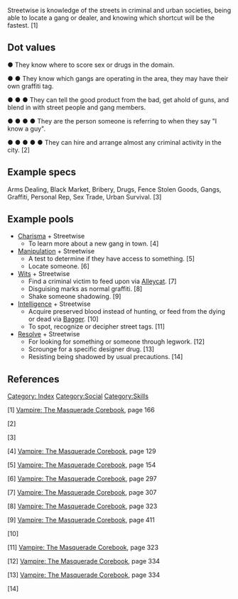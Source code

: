 Streetwise is knowledge of the streets in criminal and urban societies,
being able to locate a gang or dealer, and knowing which shortcut will
be the fastest. [1]

## Dot values

● They know where to score sex or drugs in the domain.

● ● They know which gangs are operating in the area, they may have their
own graffiti tag.

● ● ● They can tell the good product from the bad, get ahold of guns,
and blend in with street people and gang members.

● ● ● ● They are the person someone is referring to when they say "I
know a guy".

● ● ● ● ● They can hire and arrange almost any criminal activity in the
city. [2]

## Example specs

Arms Dealing, Black Market, Bribery, Drugs, Fence Stolen Goods, Gangs,
Graffiti, Personal Rep, Sex Trade, Urban Survival. [3]

## Example pools

- [Charisma](./charisma.md) +
  Streetwise
  - To learn more about a new gang in town. [4]
- [Manipulation](./manipulation.md) + Streetwise
  - A test to determine if they have access to something. [5]
  - Locate someone. [6]
- [Wits](./wits.md) + Streetwise
  - Find a criminal victim to feed upon via
    <a href="Predator_types#Alleycat" class="wikilink"
    title="Alleycat">Alleycat</a>. [7]
  - Disguising marks as normal graffiti. [8]
  - Shake someone shadowing. [9]
- [Intelligence](./intelligence.md) + Streetwise
  - Acquire preserved blood instead of hunting, or feed from the dying
    or dead via <a href="Predator_types#Bagger" class="wikilink"
    title="Bagger">Bagger</a>. [10]
  - To spot, recognize or decipher street tags. [11]
- [Resolve](./resolve.md) +
  Streetwise
  - For looking for something or someone through legwork. [12]
  - Scrounge for a specific designer drug. [13]
  - Resisting being shadowed by usual precautions. [14]

## References

<a href="Category:_Index" class="wikilink"
title="Category: Index">Category: Index</a>
<a href="Category:Social" class="wikilink"
title="Category:Social">Category:Social</a>
<a href="Category:Skills" class="wikilink"
title="Category:Skills">Category:Skills</a>

[1] <a href="Vampire:_The_Masquerade_Corebook" class="wikilink"
title="Vampire: The Masquerade Corebook">Vampire: The Masquerade
Corebook</a>, page 166

[2]

[3]

[4] <a href="Vampire:_The_Masquerade_Corebook" class="wikilink"
title="Vampire: The Masquerade Corebook">Vampire: The Masquerade
Corebook</a>, page 129

[5] <a href="Vampire:_The_Masquerade_Corebook" class="wikilink"
title="Vampire: The Masquerade Corebook">Vampire: The Masquerade
Corebook</a>, page 154

[6] <a href="Vampire:_The_Masquerade_Corebook" class="wikilink"
title="Vampire: The Masquerade Corebook">Vampire: The Masquerade
Corebook</a>, page 297

[7] <a href="Vampire:_The_Masquerade_Corebook" class="wikilink"
title="Vampire: The Masquerade Corebook">Vampire: The Masquerade
Corebook</a>, page 307

[8] <a href="Vampire:_The_Masquerade_Corebook" class="wikilink"
title="Vampire: The Masquerade Corebook">Vampire: The Masquerade
Corebook</a>, page 323

[9] <a href="Vampire:_The_Masquerade_Corebook" class="wikilink"
title="Vampire: The Masquerade Corebook">Vampire: The Masquerade
Corebook</a>, page 411

[10]

[11] <a href="Vampire:_The_Masquerade_Corebook" class="wikilink"
title="Vampire: The Masquerade Corebook">Vampire: The Masquerade
Corebook</a>, page 323

[12] <a href="Vampire:_The_Masquerade_Corebook" class="wikilink"
title="Vampire: The Masquerade Corebook">Vampire: The Masquerade
Corebook</a>, page 334

[13] <a href="Vampire:_The_Masquerade_Corebook" class="wikilink"
title="Vampire: The Masquerade Corebook">Vampire: The Masquerade
Corebook</a>, page 334

[14]
